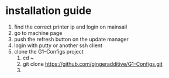# installation guide 
1) find the correct printer ip and login on mainsail
2) go to machine page
3) push the refresh button on the update manager 
4) login with putty or another ssh client 
5) clone the G1-Configs project 
    1. cd ~ 
    2. git clone https://github.com/gingeradditive/G1-Configs.git
    3. 